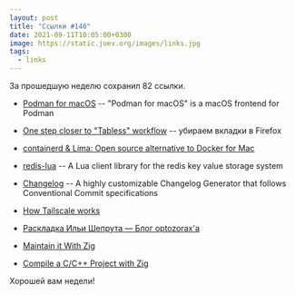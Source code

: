 ```yaml
---
layout: post
title: "Ссылки #146"
date: 2021-09-11T10:05:00+0300
image: https://static.juev.org/images/links.jpg
tags:
  - links
---
```

За прошедшую неделю сохранил 82 ссылки.

* [Podman for macOS](https://github.com/heyvito/podman-macos) -- "Podman for macOS" is a macOS frontend for Podman

* [One step closer to "Tabless" workflow](https://vladimir.varank.in/notes/2021/08/one-step-closer-to-tabless-workflow/) -- убираем вкладки в Firefox

* [containerd & Lima: Open source alternative to Docker for Mac](https://medium.com/nttlabs/containerd-and-lima-39e0b64d2a59)

* [redis-lua](https://github.com/nrk/redis-lua) -- A Lua client library for the redis key value storage system

* [Changelog](https://github.com/orhun/git-cliff) -- A highly customizable Changelog Generator that follows Conventional Commit specifications

* [How Tailscale works](https://tailscale.com/blog/how-tailscale-works/)

* [Раскладка Ильи Шепрута — Блог optozorax'а](https://optozorax.github.io/p/my-keyboard-layout/)

* [Maintain it With Zig](https://kristoff.it/blog/maintain-it-with-zig/)

* [Compile a C/C++ Project with Zig](https://zig.news/kristoff/compile-a-c-c-project-with-zig-368j)

Хорошей вам недели!

